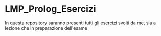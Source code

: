 # LMP_Prolog_Esercizi

In questa repository saranno presenti tutti gli esercizi svolti da me, sia a lezione che in preparazione dell'esame
